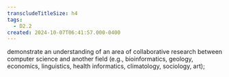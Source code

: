 ```yaml
---
transcludeTitleSize: h4
tags:
  - D2.2
created: 2024-10-07T06:41:57.000-0400
---
```

demonstrate an understanding of an area of collaborative research between computer science and another field (e.g., bioinformatics, geology, economics, linguistics, health informatics, climatology, sociology, art);